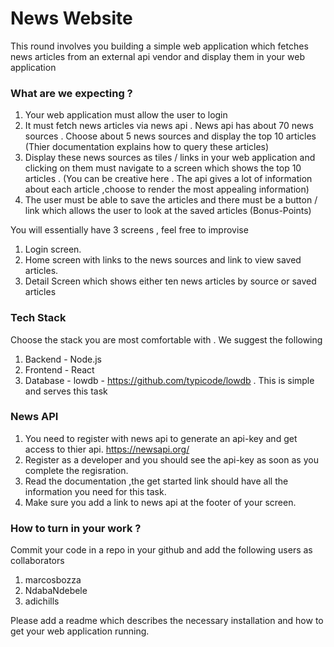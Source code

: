 # News Website

This round involves you building a simple web application which fetches news articles from an external api vendor and display them in your web application

### What are we expecting ?
1. Your web application must allow the user to login
2. It must fetch news articles via news api . News api has about 70 news sources . Choose about 5 news sources and display the top 10 articles (Thier documentation explains how to query these articles)
3. Display these news sources as tiles / links in your web application and clicking on them must navigate to a screen which shows the top 10 articles . (You can be creative here . The api gives a lot of information about each article ,choose to render the most appealing information)
4. The user must be able to save the articles and there must be a button / link which allows the user to look at the saved articles (Bonus-Points)

You will essentially have 3 screens , feel free to improvise
1. Login screen.
2. Home screen with links to the news sources  and link to view saved articles.
3. Detail Screen which shows either ten news articles by source or saved articles

### Tech Stack
Choose the stack you are most comfortable with . We suggest the following
1. Backend - Node.js
2. Frontend - React
3. Database - lowdb - https://github.com/typicode/lowdb . This is simple and serves this task


### News API
1. You need to register with news api to generate an api-key and get access to thier api. https://newsapi.org/
2. Register as a developer and you should see the api-key as soon as you complete the regisration.
3. Read the documentation ,the get started link should have all the information you need for this task.
4. Make sure you add a link to news api at the footer of your screen.

### How to turn in your work ?
Commit your code in a repo in your github and add the following users as collaborators
1. marcosbozza
2. NdabaNdebele
3. adichills

Please add a readme which describes the necessary installation and how to get your web application running.

